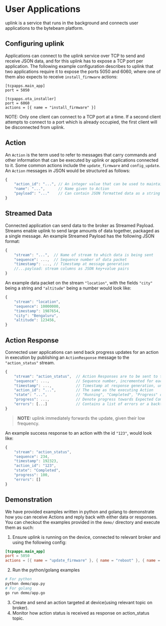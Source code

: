 # User Applications
uplink is a service that runs in the background and connects user applications to the bytebeam platform. 

## Configuring uplink
Applications can connect to the uplink service over TCP to send and receive JSON data, and for this uplink has to expose a TCP port per application. The following example configuration describes to uplink that two applications require it to expose the ports 5050 and 6060, where one of them also expects to receive `install_firmware` actions:
```
[tcpapps.main_app]
port = 5050

[tcpapps.ota_installer]
port = 6060
actions = [{ name = "install_firmware" }]
```
NOTE: Only one client can connect to a TCP port at a time. If a second client attempts to connect to a port which is already occupied, the first client will be disconnected from uplink.

## Action
An `Action` is the term used to refer to messages that carry commands and other information that can be executed by uplink or applications connected to it. Some common actions include the `update_firmware` and `config_update`. An `Action` messages in JSON would be structured as follows:
```js
{
    "action_id": "...", // An integer value that can be used to maintain indempotence
    "name": "...",      // Name given to Action
    "payload": "..."    // Can contain JSON formatted data as a string
}
```

## Streamed Data
Connected application can send data to the broker as Streamed Payload. Streams enable uplink to send large amounts of data together, packaged as a single message. An example Streamed Payload has the following JSON format:
```js
{
    "stream": "...",  // Name of stream to which data is being sent
    "sequence": ...,  // Sequence number of data packet
    "timestamp": ..., // Timestamp at message generation
    //...payload: stream columns as JSON key+value pairs
}
```

An example data packet on the stream `"location"`, with the fields `"city"` being a string and `"altitude"` being a number would look like:
```js
{
    "stream": "location",
    "sequence": 10000000,
    "timestamp": 1987654,
    "city": "Bengaluru",
    "altitude": 123456,
}
```

## Action Response
Connected user applications can send back progress updates for an action in execution by publishing an `ActionResponse` message to the `"action_status"` stream.
```js
{
    "stream": "action_status",  // Action Responses are to be sent to the "action_status" stream
    "sequence": ...,            // Sequence number, incremented for each new response to an action, starting from 1
    "timestamp": ...,           // Timestamp at response generation, unsigned 64bit integer value
    "action_id": "...",         // The same as the executing Action
    "state": "...",             // "Running", "Completed", "Progress" or "Failed", depending on status of Action in execution
    "progress": ...,            // Denote progress towards Expected Completion, out of 0..100
    "errors": [...]             // Contains a list of errors or a backtrace
}
```
> **NOTE:** uplink immediately forwards the update, given their low frequency.

An example success response to an action with the id `"123"`, would look like:
```js
{
    "stream": "action_status",
    "sequence": 234,
    "timestamp": 192323,
    "action_id": "123",
    "state": "Completed",
    "progress": 100,
    "errors": []
}
```

## Demonstration
We have provided examples written in python and golang to demonstrate how you can receive Actions and reply back with either data or responses. You can checkout the examples provided in the `demo/` directory and execute them as such:
1. Ensure uplink is running on the device, connected to relevant broker and using the following config:
```toml
[tcpapps.main_app]
port = 5050
actions = [{ name = "update_firmware" }, { name = "reboot" }, { name = "update_config" }]
```
2. Run the python/golang examples
```sh
# For python
python demo/app.py
# For golang
go run demo/app.go
```
3. Create and send an action targeted at device(using relevant topic on broker).
4. Monitor how action status is received as response on action_status topic.
